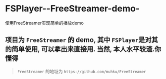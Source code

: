 # FSPlayer--FreeStreamer-demo-
使用FreeStreamer实现简单的播放demo

## 项目为 ` FreeStreamer ` 的 demo, 其中 ` FSPlayer `是对其的简单使用, 可以拿出来直接用. 当然, 本人水平较渣.你懂得

>  ` FreeStreamer ` 的地址为 ` https://github.com/muhku/FreeStreamer `

